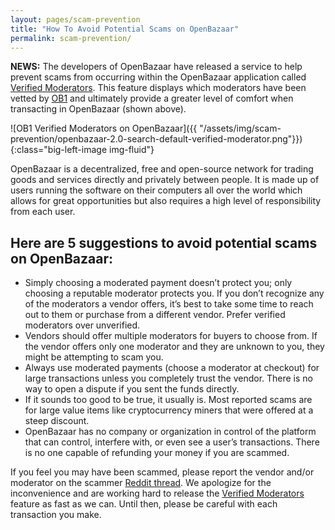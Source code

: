 ```yaml
---
layout: pages/scam-prevention
title: "How To Avoid Potential Scams on OpenBazaar"
permalink: scam-prevention/
---
```


**NEWS:** The developers of OpenBazaar have released a service to help prevent scams from occurring within the OpenBazaar application called [Verified Moderators](https://ob1.io/verified-moderators.html). This feature displays which moderators have been vetted by [OB1](https://ob1.io/) and ultimately provide a greater level of comfort when transacting in OpenBazaar (shown above).

![OB1 Verified Moderators on OpenBazaar]({{ "/assets/img/scam-prevention/openbazaar-2.0-search-default-verified-moderator.png"}}){:class="big-left-image img-fluid"}

OpenBazaar is a decentralized, free and open-source network for trading goods and services directly and privately between people. It is made up of users running the software on their computers all over the world which allows for great opportunities but also requires a high level of responsibility from each user.

## Here are 5 suggestions to avoid potential scams on OpenBazaar:

* Simply choosing a moderated payment doesn’t protect you; only choosing a reputable moderator protects you. If you don’t recognize any of the moderators a vendor offers, it’s best to take some time to reach out to them or purchase from a different vendor. Prefer verified moderators over unverified.
* Vendors should offer multiple moderators for buyers to choose from. If the vendor offers only one moderator and they are unknown to you, they might be attempting to scam you.
* Always use moderated payments (choose a moderator at checkout) for large transactions unless you completely trust the vendor. There is no way to open a dispute if you sent the funds directly.
* If it sounds too good to be true, it usually is. Most reported scams are for large value items like cryptocurrency miners that were offered at a steep discount.
* OpenBazaar has no company or organization in control of the platform that can control, interfere with, or even see a user’s transactions. There is no one capable of refunding your money if you are scammed.

If you feel you may have been scammed, please report the vendor and/or moderator on the scammer [Reddit thread](https://www.reddit.com/r/OpenBazaar/comments/7u1e1a/scammer_megathread_information_about_scam/). We apologize for the inconvenience and are working hard to release the [Verified Moderators](https://medium.com/@therealopenbazaar/verified-moderators-c83ea2f2c7f3) feature as fast as we can. Until then, please be careful with each transaction you make.
